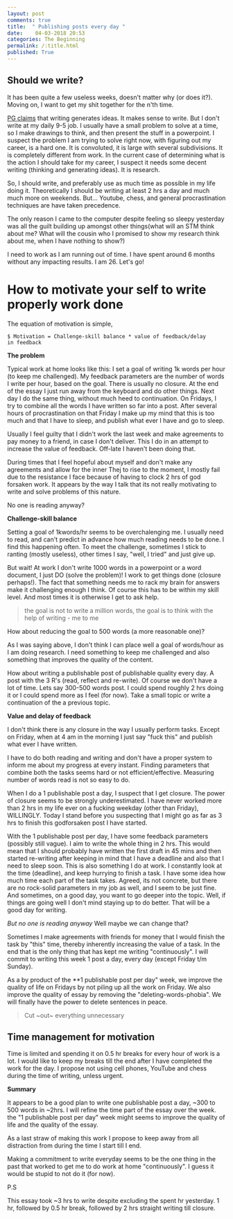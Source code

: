 ```yaml
---
layout: post
comments: true
title:  " Publishing posts every day "
date:    04-03-2018 20:53
categories: The Beginning
permalink: /:title.html
published: True
---
```


## Should we write?

It has been quite a few useless weeks, doesn't matter why (or does
it?). Moving on, I want to get my shit together for the n'th time. 

[PG claims][PG] that writing generates ideas. It makes sense to write.
But I don't write at my daily 9-5 job. I usually have a small problem
to solve at a time, so I make drawings to think, and then present the
stuff in a powerpoint. I suspect the problem I am trying to solve
right now, with figuring out my career, is a hard one. It is
convoluted, it is large with several subdivisions. It is completely
different from work. In the current case of determining what is the
action I should take for my career, I suspect it needs some decent
writing (thinking and generating ideas). It is research.

So, I should write, and preferably use as much time as possible in my
life doing it. Theoretically I should be writing at least 2 hrs a day
and much much more on weekends. But... Youtube, chess, and general
procrastination techniques are have taken precedence. 

The only reason I came to the computer despite feeling so sleepy yesterday was
all the guilt building up amongst other things(what will an STM think
about me? What will the cousin who I promised to show my research
think about me, when I have nothing to show?)

I need to work as I am running out of time. I have spent around 6 months
without any impacting results. I am 26. Let's go!

[PG]: http://www.paulgraham.com/writing44.html
 
# How to motivate your self to write properly work done

The equation of motivation is simple,

	$ Motivation = Challenge-skill balance * value of feedback/delay
	in feedback
	
**The problem**

Typical work at home looks like this: I set a goal of writing 1k words
per hour (to keep me challenged). My feedback parameters are the
number of words I write per hour, based on the goal. There is usually
no closure. At the end of the essay I just run away from the keyboard
and do other things. Next day I do the same thing, without much heed
to continuation. On Fridays, I try to combine all the words I have
written so far into a post. After several hours of procrastination on
that Friday I make up my mind that this is too much and that I have to
sleep, and publish what ever I have and go to sleep.

Usually I feel guilty that I didn't work the last week and make
agreements to pay money to a friend, in case I don't deliver. This I
do in an attempt to increase the value of feedback. Off-late I haven't
been doing that.

During times that I feel hopeful about myself and don't make any
agreements and allow for the inner Thej to rise to the moment, I
mostly fail due to the resistance I face because of having to clock 2
hrs of god forsaken work. It appears by the way I talk that its not
really motivating to write and solve problems of this nature.

No one is reading anyway?

**Challenge-skill balance**

Setting a goal of 1kwords/hr seems to be overchalenging me. I usually
need to read, and can't predict in advance how much reading needs to
be done. I find this happening often. To meet the challenge, sometimes
I stick to ranting (mostly useless), other times I say, "well, I
tried" and just give up.

But wait! At work I don't write 1000 words in a powerpoint or a word
document, I just DO (solve the problem)! I work to get things done
(closure perhaps!). The fact that something needs me to rack my brain
for answers make it challenging enough I think. Of course this has to
be within my skill level. And most times it is otherwise I
get to ask help.

> the goal is not to write a million words, the goal is to think with the help
> of writing - me to me

How about reducing the goal to 500 words (a more reasonable one)?

As I was saying above, I don't think I can place well a goal of
words/hour as I am doing research. I need something to keep me
challenged and also something that improves the quality of the
content. 

How about writing a publishable post of publishable quality every
day. A post with the 3 R's (read, reflect and re-write). Of course we
don't have a lot of time. Lets say 300-500 words post. I could spend
roughly 2 hrs doing it or I could spend more as I feel (for now). Take a small
topic or write a continuation of the a previous topic.

**Value and delay of feedback**

I don't think there is any closure in the way I usually perform
tasks. Except on Friday, when at 4 am in the morning I just say "fuck
this" and publish what ever I have written.

I have to do both reading and writing and don't have a proper system
to inform me about my progress at every instant. Finding parameters
that combine both the tasks seems hard or not efficient/effective.
Measuring number of words read is not so easy to do.

When I do a 1 publishable post a day, I suspect that I get
closure. The power of closure seems to be strongly underestimated. I
have never worked more than 2 hrs in my life ever on a fucking weekday
(other than Friday), WILLINGLY. Today I stand before you suspecting
that I might go as far as 3 hrs to finish this godforsaken post I have
started.

With the 1 publishable post per day, I have some feedback parameters
(possibly still vague). I aim to write the whole thing in 2 hrs. This
would mean that I should probably have written the first draft in 45
mins and then started re-writing after keeping in mind that I have a
deadline and also that I need to sleep soon. This is also something I
do at work. I constantly look at the time (deadline), and keep
hurrying to finish a task. I have some idea how much time each part of
the task takes. Agreed, its not concrete, but there are no rock-solid
parameters in my job as well, and I seem to be just fine. And
sometimes, on a good day, you want to go deeper into the topic. Well,
if things are going well I don't mind staying up to do better. That
will be a good day for writing.

*But no one is reading anyway* Well maybe we can change that?

Sometimes I make agreements with friends for money that I would finish
the task by "this" time, thereby inherently increasing the value of a
task. In the end that is the only thing that has kept me writing
"continuously". I will commit to writing this week 1 post a day, every day
(except Friday t/m Sunday).

As a by product of the **1 publishable post per day" week, we improve
the quality of life on Fridays by not piling up all the work on
Friday. We also improve the quality of essay by removing the
"deleting-words-phobia". We will finally have the power to delete
sentences in peace.

> Cut ~out~ everything unnecessary


## Time management for motivation

Time is limited and spending it on 0.5 hr breaks for every hour of
work is a lot. I would like to keep my breaks till the end after I
have completed the work for the day. I propose not using cell phones,
YouTube and chess during the time of writing, unless urgent.

**Summary**

It appears to be a good plan to write one publishable post a day, ~300
to 500 words in ~2hrs. I will refine the time part of the essay over
the week. the "1 publishable post per day" week might seems to improve
the quality of life and the quality of the essay.

As a last straw of making this work I propose to keep away from all
distraction from during the time I start till I end.

Making a commitment to write everyday seems to be the one thing in the
past that worked to get me to do work at home "continuously". I guess
it would be stupid to not do it (for now).

P.S

This essay took ~3 hrs to write despite excluding the spent hr
yesterday. 1 hr, followed by 0.5 hr break, followed by 2 hrs straight
writing till closure.
